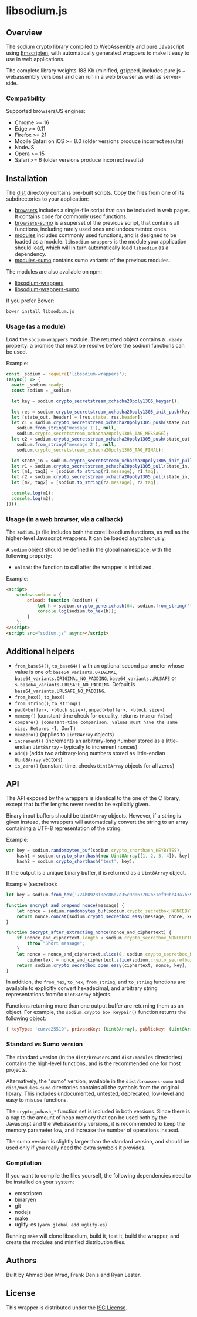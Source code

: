 # libsodium.js

## Overview

The [sodium](https://github.com/jedisct1/libsodium) crypto library
compiled to WebAssembly and pure Javascript using
[Emscripten](https://github.com/kripken/emscripten), with
automatically generated wrappers to make it easy to use in web
applications.

The complete library weights 188 Kb (minified, gzipped, includes pure js +
webassembly versions) and can run in a web browser as well as server-side.

### Compatibility

Supported browsers/JS engines:

* Chrome >= 16
* Edge >= 0.11
* Firefox >= 21
* Mobile Safari on iOS >= 8.0 (older versions produce incorrect results)
* NodeJS
* Opera >= 15
* Safari >= 6 (older versions produce incorrect results)

## Installation

The [dist](https://github.com/jedisct1/libsodium.js/tree/master/dist)
directory contains pre-built scripts. Copy the files from one of its
subdirectories to your application:

- [browsers](https://github.com/jedisct1/libsodium.js/tree/master/dist/browsers)
includes a single-file script that can be included in web pages.
It contains code for commonly used functions.
- [browsers-sumo](https://github.com/jedisct1/libsodium.js/tree/master/dist/browsers-sumo)
is a superset of the previous script, that contains all functions,
including rarely used ones and undocumented ones.
- [modules](https://github.com/jedisct1/libsodium.js/tree/master/dist/modules)
includes commonly used functions, and is designed to be loaded as a module.
`libsodium-wrappers` is the module your application should load, which
will in turn automatically load `libsodium` as a dependency.
- [modules-sumo](https://github.com/jedisct1/libsodium.js/tree/master/dist/modules-sumo)
contains sumo variants of the previous modules.

The modules are also available on npm:
- [libsodium-wrappers](https://www.npmjs.com/package/libsodium-wrappers)
- [libsodium-wrappers-sumo](https://www.npmjs.com/package/libsodium-wrappers-sumo)

If you prefer Bower:

```sh
bower install libsodium.js
```

### Usage (as a module)

Load the `sodium-wrappers` module. The returned object contains a `.ready`
property: a promise that must be resolve before the sodium functions
can be used.

Example:

```js
const _sodium = require('libsodium-wrappers');
(async() => {
  await _sodium.ready;
  const sodium = _sodium;

  let key = sodium.crypto_secretstream_xchacha20poly1305_keygen();

  let res = sodium.crypto_secretstream_xchacha20poly1305_init_push(key);
  let [state_out, header] = [res.state, res.header];
  let c1 = sodium.crypto_secretstream_xchacha20poly1305_push(state_out,
    sodium.from_string('message 1'), null,
    sodium.crypto_secretstream_xchacha20poly1305_TAG_MESSAGE);
  let c2 = sodium.crypto_secretstream_xchacha20poly1305_push(state_out,
    sodium.from_string('message 2'), null,
    sodium.crypto_secretstream_xchacha20poly1305_TAG_FINAL);

  let state_in = sodium.crypto_secretstream_xchacha20poly1305_init_pull(header, key);
  let r1 = sodium.crypto_secretstream_xchacha20poly1305_pull(state_in, c1);
  let [m1, tag1] = [sodium.to_string(r1.message), r1.tag];
  let r2 = sodium.crypto_secretstream_xchacha20poly1305_pull(state_in, c2);
  let [m2, tag2] = [sodium.to_string(r2.message), r2.tag];

  console.log(m1);
  console.log(m2);
})();
```

### Usage (in a web browser, via a callback)

The `sodium.js` file includes both the core libsodium functions, as
well as the higher-level Javascript wrappers. It can be loaded
asynchronusly.

A `sodium` object should be defined in the global namespace, with the
following property:

- `onload`: the function to call after the wrapper is initialized.

Example:

```html
<script>
    window.sodium = {
        onload: function (sodium) {
            let h = sodium.crypto_generichash(64, sodium.from_string('test'));
            console.log(sodium.to_hex(h));
        }
    };
</script>
<script src="sodium.js" async></script>
```

## Additional helpers

* `from_base64()`, `to_base64()` with an optional second parameter
whose value is one of: `base64_variants.ORIGINAL`, `base64_variants.ORIGINAL_NO_PADDING`,
`base64_variants.URLSAFE` or `s.base64_variants.URLSAFE_NO_PADDING`. Default is `base64_variants.URLSAFE_NO_PADDING`.
* `from_hex()`, `to_hex()`
* `from_string()`, `to_string()`
* `pad(<buffer>, <block size>)`, `unpad(<buffer>, <block size>)`
* `memcmp()` (constant-time check for equality, returns `true` or `false`)
* `compare() (constant-time comparison. Values must have the same
size. Returns `-1`, `0` or `1`)
* `memzero()` (applies to `Uint8Array` objects)
* `increment()` (increments an arbitrary-long number stored as a
little-endian `Uint8Array` - typically to increment nonces)
* `add()` (adds two arbitrary-long numbers stored as little-endian
`Uint8Array` vectors)
* `is_zero()` (constant-time, checks `Uint8Array` objects for all zeros)

## API

The API exposed by the wrappers is identical to the one of the C
library, except that buffer lengths never need to be explicitly given.

Binary input buffers should be `Uint8Array` objects. However, if a string
is given instead, the wrappers will automatically convert the string
to an array containing a UTF-8 representation of the string.

Example:

```javascript
var key = sodium.randombytes_buf(sodium.crypto_shorthash_KEYBYTES),
    hash1 = sodium.crypto_shorthash(new Uint8Array([1, 2, 3, 4]), key),
    hash2 = sodium.crypto_shorthash('test', key);
```

If the output is a unique binary buffer, it is returned as a
`Uint8Array` object.

Example (secretbox):

```javascript
let key = sodium.from_hex('724b092810ec86d7e35c9d067702b31ef90bc43a7b598626749914d6a3e033ed');

function encrypt_and_prepend_nonce(message) {
    let nonce = sodium.randombytes_buf(sodium.crypto_secretbox_NONCEBYTES);
    return nonce.concat(sodium.crypto_secretbox_easy(message, nonce, key));
}

function decrypt_after_extracting_nonce(nonce_and_ciphertext) {
    if (nonce_and_ciphertext.length < sodium.crypto_secretbox_NONCEBYTES + sodium.crypto_secretbox_MACBYTES) {
        throw "Short message";
    }
    let nonce = nonce_and_ciphertext.slice(0, sodium.crypto_secretbox_NONCEBYTES),
        ciphertext = nonce_and_ciphertext.slice(sodium.crypto_secretbox_NONCEBYTES);
    return sodium.crypto_secretbox_open_easy(ciphertext, nonce, key);
}
```

In addition, the `from_hex`, `to_hex`, `from_string`, and `to_string`
functions are available to explicitly convert hexadecimal, and
arbitrary string representations from/to `Uint8Array` objects.

Functions returning more than one output buffer are returning them as
an object. For example, the `sodium.crypto_box_keypair()` function
returns the following object:
```javascript
{ keyType: 'curve25519', privateKey: (Uint8Array), publicKey: (Uint8Array) }
```

### Standard vs Sumo version

The standard version (in the `dist/browsers` and `dist/modules`
directories) contains the high-level functions, and is the recommended
one for most projects.

Alternatively, the "sumo" version, available in the
`dist/browsers-sumo` and `dist/modules-sumo` directories contains all
the symbols from the original library. This includes undocumented,
untested, deprecated, low-level and easy to misuse functions.

The `crypto_pwhash_*` function set is included in both versions.
Since there is a cap to the amount of heap memory that can be used
both by the Javascript and the Webassembly versions, it is recommended
to keep the memory parameter low, and increase the number of
operations instead.

The sumo version is slightly larger than the standard version, and
should be used only if you really need the extra symbols it provides.

### Compilation

If you want to compile the files yourself, the following dependencies
need to be installed on your system:

* emscripten
* binaryen
* git
* nodejs
* make
* uglify-es (`yarn global add uglify-es`)

Running `make` will clone libsodium, build it, test it, build the
wrapper, and create the modules and minified distribution files.

## Authors

Built by Ahmad Ben Mrad, Frank Denis and Ryan Lester.

## License

This wrapper is distributed under the
[ISC License](https://en.wikipedia.org/wiki/ISC_license).
